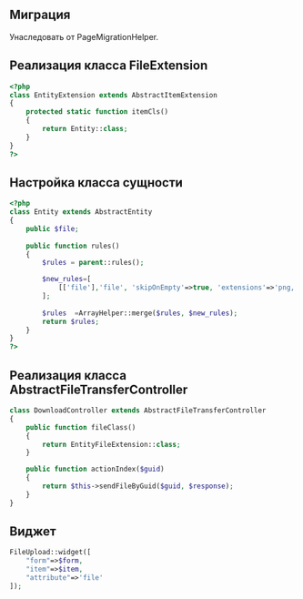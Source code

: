 ## Миграция

Унаследовать от PageMigrationHelper.

## Реализация класса FileExtension

```php
<?php
class EntityExtension extends AbstractItemExtension
{
    protected static function itemCls()
    {
        return Entity::class;
    }
}
?>
```

## Настройка класса сущности

```php
<?php
class Entity extends AbstractEntity
{
    public $file;
    
    public function rules()
    {
        $rules = parent::rules();

        $new_rules=[
            [['file'],'file', 'skipOnEmpty'=>true, 'extensions'=>'png, jpg']
        ];
        
        $rules  =ArrayHelper::merge($rules, $new_rules);
        return $rules;
    }
}
?>
```


## Реализация класса AbstractFileTransferController

```php
class DownloadController extends AbstractFileTransferController
{
    public function fileClass()
    {
        return EntityFileExtension::class;
    }

    public function actionIndex($guid)
    {
        return $this->sendFileByGuid($guid, $response);
    }
}
```

## Виджет

```php
FileUpload::widget([
    "form"=>$form,
    "item"=>$item,
    "attribute"=>'file'
]);
```